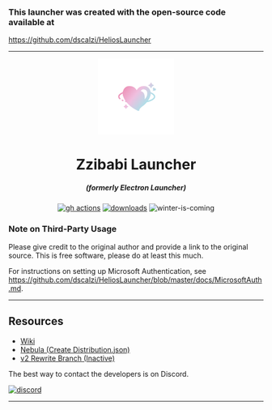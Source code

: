 ### This launcher was created with the open-source code available at

https://github.com/dscalzi/HeliosLauncher

---

<p align="center"><img src="./app/assets/images/logo.png" width="150px" height="150px" alt="aventium softworks"></p>

<h1 align="center">Zzibabi Launcher</h1>

<em><h5 align="center">(formerly Electron Launcher)</h5></em>

[<p align="center"><img src="https://img.shields.io/github/actions/workflow/status/go-tiger/zzibabi-Launcher/build.yml?branch=master&style=for-the-badge" alt="gh actions">](https://github.com/go-tiger/zzibabi-Launcher/actions)
[<img src="https://img.shields.io/github/downloads/go-tiger/zzibabi-Launcher/total.svg?style=for-the-badge" alt="downloads">](https://github.com/go-tiger/zzibabi-Launcher/releases)
<img src="https://forthebadge.com/images/badges/winter-is-coming.svg"  height="28px" alt="winter-is-coming"></p>

### Note on Third-Party Usage

Please give credit to the original author and provide a link to the original
source. This is free software, please do at least this much.

For instructions on setting up Microsoft Authentication, see
https://github.com/dscalzi/HeliosLauncher/blob/master/docs/MicrosoftAuth.md.

---

## Resources

-   [Wiki][wiki]
-   [Nebula (Create Distribution.json)][nebula]
-   [v2 Rewrite Branch (Inactive)][v2branch]

The best way to contact the developers is on Discord.

[![discord](https://discordapp.com/api/guilds/211524927831015424/embed.png?style=banner3)][discord]

---

[nodejs]: https://nodejs.org/en/ 'Node.js'
[vscode]: https://code.visualstudio.com/ 'Visual Studio Code'
[mainprocess]:
    https://electronjs.org/docs/tutorial/application-architecture#main-and-renderer-processes
    'Main Process'
[rendererprocess]:
    https://electronjs.org/docs/tutorial/application-architecture#main-and-renderer-processes
    'Renderer Process'
[chromedebugger]:
    https://marketplace.visualstudio.com/items?itemName=msjsdiag.debugger-for-chrome
    'Debugger for Chrome'
[discord]: https://discord.gg/zNWUXdt 'Discord'
[wiki]: https://github.com/dscalzi/HeliosLauncher/wiki 'wiki'
[nebula]: https://github.com/dscalzi/Nebula 'dscalzi/Nebula'
[v2branch]:
    https://github.com/dscalzi/HeliosLauncher/tree/ts-refactor
    'v2 branch'
